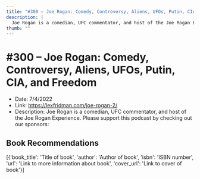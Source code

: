 ```yaml
---
title: "#300 – Joe Rogan: Comedy, Controversy, Aliens, UFOs, Putin, CIA, and Freedom"
description: |
  Joe Rogan is a comedian, UFC commentator, and host of the Joe Rogan Experience. Please support this podcast by checking out our sponsors:"
thumb: ""
---
```


# #300 – Joe Rogan: Comedy, Controversy, Aliens, UFOs, Putin, CIA, and Freedom

  - Date: 7/4/2022
  - Link: https://lexfridman.com/joe-rogan-2/
  - Description: Joe Rogan is a comedian, UFC commentator, and host of the Joe Rogan Experience. Please support this podcast by checking out our sponsors:

## Book Recommendations

[{'book_title': 'Title of book', 'author': 'Author of book', 'isbn': 'ISBN number', 'url': 'Link to more information about book', 'cover_url': 'Link to cover of book'}]